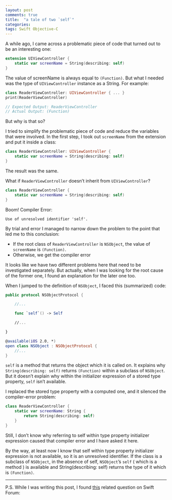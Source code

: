 ```yaml
---
layout: post
comments: true
title:  "a tale of two `self`"
categories: 
tags: Swift Objective-C
---
```

A while ago, I came across a problematic piece of code that turned out to be an interesting one:

``` swift
extension UIViewController {
    static var screenName = String(describing: self)
}
```

The value of screenName is always equal to `(Function)`. But what I needed was the type of `UIViewController` instance as a String. For example:

``` swift
class ReaderViewController: UIViewController { ... }
print(ReaderViewController)

// Expected Output: ReaderViewController
// Actual Output: (Function)
```

But why is that so?

I tried to simplify the problematic piece of code and reduce the variables that were involved. In the first step, I took out `screenName` from the extension and put it inside a class:

``` swift
class ReaderViewController: UIViewController {
    static var screenName = String(describing: self)
}
```

The result was the same.

What if `ReaderViewController` doesn’t inherit from `UIViewController`?

``` swift
class ReaderViewController {
    static var screenName = String(describing: self)
}
```

Boom! Compiler Error:

```
Use of unresolved identifier 'self'.
```

By trial and error I managed to narrow down the problem to the point that led me to this conclusion:

- If the root class of `ReaderViewController` is `NSObject`, the value of `screenName` is `(Function)`.
- Otherwise, we get the compiler error

It looks like we have two different problems here that need to be investigated separately. But actually, when I was looking for the root cause of the former one, I found an explanation for the later one too.

When I jumped to the definition of `NSObject`, I faced this (summarized) code:

``` swift
public protocol NSObjectProtocol {

    //...

    func `self`() -> Self

    //...

}

@available(iOS 2.0, *)
open class NSObject : NSObjectProtocol {
    //...
}
```

`self` is a method that returns the object which it is called on.
It explains why `String(describing: self)` returns `(Function)` within a subclass of `NSObject`. But it doesn’t explain why within the initializer expression of a stored type property, `self` isn’t available.

I replaced the stored type property with a computed one, and it silenced the compiler-error problem:

``` swift
class ReaderViewController {
    static var screenName: String {
        return String(describing: self)
    }
}
```

Still, I don’t know why referring to self within type property initializer expression caused that compiler error and I have asked it here.

By the way, at least now I know that self within type property initializer expression is not available, so it is an unresolved identifier. If the class is a subclass of `NSObject`, in the absence of self, `NSObject`’s `self` ( which is a method ) is available and String(describing: self) returns the type of it which is `(Function)`.

---
P.S. While I was writing this post, I found [this](https://forums.swift.org/t/self-as-initializer-bug/17107) related question on Swift Forum:
